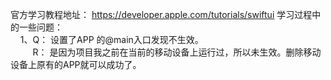 官方学习教程地址：
    https://developer.apple.com/tutorials/swiftui
学习过程中的一些问题：  
 &nbsp;&nbsp;&nbsp;&nbsp;1、Q： 设置了APP 的@main入口发现不生效。  
      &nbsp;&nbsp;&nbsp;&nbsp;&nbsp;&nbsp;&nbsp;&nbsp;&nbsp;R： 是因为项目我之前在当前的移动设备上运行过，所以未生效。删除移动设备上原有的APP就可以成功了。  
 
